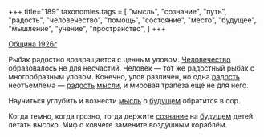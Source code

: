 +++
title="189"
taxonomies.tags = [
 "мысль",
 "сознание",
 "путь",
 "радость",
 "человечество",
 "помощь",
 "состояние",
 "место",
 "будущее",
 "мышление",
 "учение",
 "пространство",
]
+++

[Община 1926г](/agni/1926)

Рыбак радостно возвращается с ценным уловом. [Человечество](/tags/человечество) образовалось не для несчастий. Человек — тот же радостный рыбак с многообразным уловом. Конечно, улов различен, но одна [радость](/tags/радость) неотъемлема — [радость](/tags/радость) [мысли](/tags/состояние), и мировая трапеза ещё не для него.   

Научиться углубить и вознести [мысль](/tags/мысль) о [будущем](/tags/мышление) обратится в сор.   

Когда темно, когда грозно, тогда держите [сознание](/tags/сознание) на [будущем](/tags/учение) детей летать высоко. Миф о ковчеге замените воздушным кораблём.   

